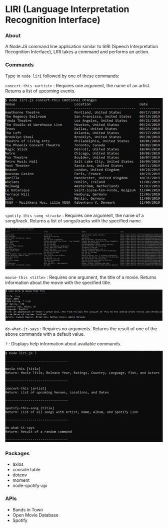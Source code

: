 # LIRI (Language Interpretation Recognition Interface)

### About
A Node.JS command line application similar to SIRI (Speech Interpretation Recognition Interface), LIRI takes a command and performs an action.

### Commands
Type in `node liri` followed by one of these commands:

  `concert-this <artist>`
  : Requires one argument, the name of an artist. Returns a list of upcoming events.
  
  ![alt text](https://github.com/AndrewBrooking/LIRI/blob/master/images/concert-this.PNG "concert this example")
  
  `spotify-this-song <track>`
  : Requires one argument, the name of a song/track. Returns a list of songs/tracks with the specified name.
  
  ![alt text](https://github.com/AndrewBrooking/LIRI/blob/master/images/spotify-this-song.PNG "spotify this song example")
  
  `movie-this <title>`
  : Requires one argument, the title of a movie. Returns information about the movie with the specified title.
  
  ![alt text](https://github.com/AndrewBrooking/LIRI/blob/master/images/movie-this.PNG "movie this example")
  
  `do-what-it-says`
  : Requires no arguments. Returns the result of one of the above commands with a default value.
  
  `?`
  : Displays help information about available commands.
  
  ![alt text](https://github.com/AndrewBrooking/LIRI/blob/master/images/help.PNG "help example")
  
### Packages
* axios
* console.table
* dotenv
* moment
* node-spotify-api

### APIs
* Bands in Town
* Open Movie Database
* Spotify
